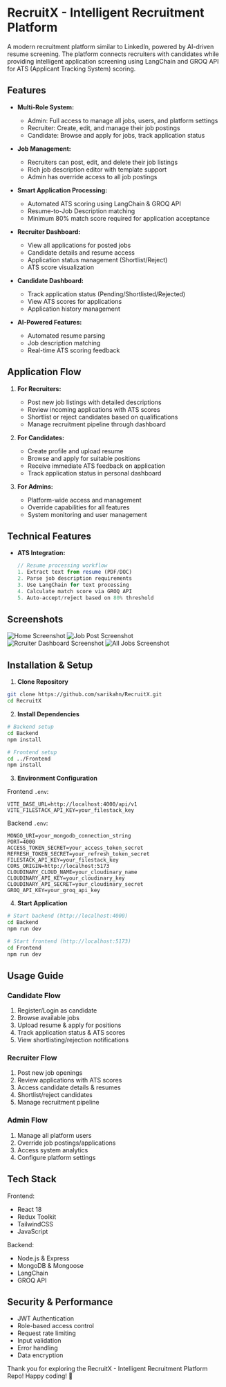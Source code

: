 # RecruitX - Intelligent Recruitment Platform

A modern recruitment platform similar to LinkedIn, powered by AI-driven resume screening. The platform connects recruiters with candidates while providing intelligent application screening using LangChain and GROQ API for ATS (Applicant Tracking System) scoring.

## Features

- **Multi-Role System:**
  - Admin: Full access to manage all jobs, users, and platform settings
  - Recruiter: Create, edit, and manage their job postings
  - Candidate: Browse and apply for jobs, track application status
  
- **Job Management:**
  - Recruiters can post, edit, and delete their job listings
  - Rich job description editor with template support
  - Admin has override access to all job postings
  
- **Smart Application Processing:**
  - Automated ATS scoring using LangChain & GROQ API
  - Resume-to-Job Description matching
  - Minimum 80% match score required for application acceptance
  
- **Recruiter Dashboard:**
  - View all applications for posted jobs
  - Candidate details and resume access
  - Application status management (Shortlist/Reject)
  - ATS score visualization
  
- **Candidate Dashboard:**
  - Track application status (Pending/Shortlisted/Rejected)
  - View ATS scores for applications
  - Application history management
  
- **AI-Powered Features:**
  - Automated resume parsing
  - Job description matching
  - Real-time ATS scoring feedback

## Application Flow

1. **For Recruiters:**
   - Post new job listings with detailed descriptions
   - Review incoming applications with ATS scores
   - Shortlist or reject candidates based on qualifications
   - Manage recruitment pipeline through dashboard

2. **For Candidates:**
   - Create profile and upload resume
   - Browse and apply for suitable positions
   - Receive immediate ATS feedback on application
   - Track application status in personal dashboard

3. **For Admins:**
   - Platform-wide access and management
   - Override capabilities for all features
   - System monitoring and user management

## Technical Features

- **ATS Integration:**
  ```javascript
  // Resume processing workflow
  1. Extract text from resume (PDF/DOC)
  2. Parse job description requirements
  3. Use LangChain for text processing
  4. Calculate match score via GROQ API
  5. Auto-accept/reject based on 80% threshold
  ```

## Screenshots

![Home Screenshot](https://github.com/Rishabh-Dhami/RecruitX/blob/main/screenshorts/Home.png)
![Job Post Screenshot](https://github.com/Rishabh-Dhami/RecruitX/blob/main/screenshorts/01-post-a-job.png)
![Rcruiter Dashboard Screenshot](https://github.com/Rishabh-Dhami/RecruitX/blob/main/screenshorts/dashboard-recruiter.png)
![All Jobs Screenshot](https://github.com/Rishabh-Dhami/RecruitX/blob/main/screenshorts/all-job-candidate.png)

## Installation & Setup

1. **Clone Repository**
```bash
git clone https://github.com/sarikahn/RecruitX.git
cd RecruitX
```

2. **Install Dependencies**
```bash
# Backend setup
cd Backend
npm install

# Frontend setup
cd ../Frontend
npm install
```

3. **Environment Configuration**

Frontend `.env`:
```env
VITE_BASE_URL=http://localhost:4000/api/v1
VITE_FILESTACK_API_KEY=your_filestack_key
```

Backend `.env`:
```env
MONGO_URI=your_mongodb_connection_string
PORT=4000
ACCESS_TOKEN_SECRET=your_access_token_secret
REFRESH_TOKEN_SECRET=your_refresh_token_secret
FILESTACK_API_KEY=your_filestack_key
CORS_ORIGIN=http://localhost:5173
CLOUDINARY_CLOUD_NAME=your_cloudinary_name
CLOUDINARY_API_KEY=your_cloudinary_key
CLOUDINARY_API_SECRET=your_cloudinary_secret
GROQ_API_KEY=your_groq_api_key
```

4. **Start Application**
```bash
# Start backend (http://localhost:4000)
cd Backend
npm run dev

# Start frontend (http://localhost:5173)
cd Frontend
npm run dev
```

## Usage Guide

### Candidate Flow
1. Register/Login as candidate
2. Browse available jobs
3. Upload resume & apply for positions
4. Track application status & ATS scores
5. View shortlisting/rejection notifications

### Recruiter Flow
1. Post new job openings
2. Review applications with ATS scores
3. Access candidate details & resumes
4. Shortlist/reject candidates
5. Manage recruitment pipeline

### Admin Flow
1. Manage all platform users
2. Override job postings/applications
3. Access system analytics
4. Configure platform settings

## Tech Stack

Frontend:
- React 18
- Redux Toolkit
- TailwindCSS
- JavaScript

Backend:
- Node.js & Express
- MongoDB & Mongoose
- LangChain
- GROQ API

## Security & Performance
- JWT Authentication
- Role-based access control
- Request rate limiting
- Input validation
- Error handling
- Data encryption

Thank you for exploring the RecruitX - Intelligent Recruitment Platform Repo! Happy coding! 🚀

